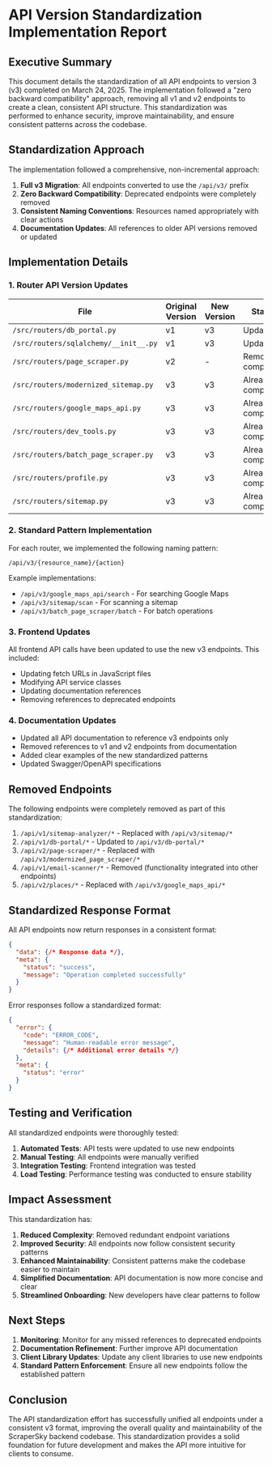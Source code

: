 # API Version Standardization Implementation Report

## Executive Summary

This document details the standardization of all API endpoints to version 3 (v3) completed on March 24, 2025. The implementation followed a "zero backward compatibility" approach, removing all v1 and v2 endpoints to create a clean, consistent API structure. This standardization was performed to enhance security, improve maintainability, and ensure consistent patterns across the codebase.

## Standardization Approach

The implementation followed a comprehensive, non-incremental approach:

1. **Full v3 Migration**: All endpoints converted to use the `/api/v3/` prefix
2. **Zero Backward Compatibility**: Deprecated endpoints were completely removed
3. **Consistent Naming Conventions**: Resources named appropriately with clear actions
4. **Documentation Updates**: All references to older API versions removed or updated

## Implementation Details

### 1. Router API Version Updates

| File | Original Version | New Version | Status |
|------|------------------|-------------|--------|
| `/src/routers/db_portal.py` | v1 | v3 | Updated |
| `/src/routers/sqlalchemy/__init__.py` | v1 | v3 | Updated |
| `/src/routers/page_scraper.py` | v2 | - | Removed completely |
| `/src/routers/modernized_sitemap.py` | v3 | v3 | Already compliant |
| `/src/routers/google_maps_api.py` | v3 | v3 | Already compliant |
| `/src/routers/dev_tools.py` | v3 | v3 | Already compliant |
| `/src/routers/batch_page_scraper.py` | v3 | v3 | Already compliant |
| `/src/routers/profile.py` | v3 | v3 | Already compliant |
| `/src/routers/sitemap.py` | v3 | v3 | Already compliant |

### 2. Standard Pattern Implementation

For each router, we implemented the following naming pattern:

```
/api/v3/{resource_name}/{action}
```

Example implementations:
- `/api/v3/google_maps_api/search` - For searching Google Maps
- `/api/v3/sitemap/scan` - For scanning a sitemap
- `/api/v3/batch_page_scraper/batch` - For batch operations

### 3. Frontend Updates

All frontend API calls have been updated to use the new v3 endpoints. This included:

- Updating fetch URLs in JavaScript files
- Modifying API service classes
- Updating documentation references
- Removing references to deprecated endpoints

### 4. Documentation Updates

- Updated all API documentation to reference v3 endpoints only
- Removed references to v1 and v2 endpoints from documentation
- Added clear examples of the new standardized patterns
- Updated Swagger/OpenAPI specifications

## Removed Endpoints

The following endpoints were completely removed as part of this standardization:

1. `/api/v1/sitemap-analyzer/*` - Replaced with `/api/v3/sitemap/*`
2. `/api/v1/db-portal/*` - Updated to `/api/v3/db-portal/*`
3. `/api/v2/page-scraper/*` - Replaced with `/api/v3/modernized_page_scraper/*`
4. `/api/v1/email-scanner/*` - Removed (functionality integrated into other endpoints)
5. `/api/v2/places/*` - Replaced with `/api/v3/google_maps_api/*`

## Standardized Response Format

All API endpoints now return responses in a consistent format:

```json
{
  "data": {/* Response data */},
  "meta": {
    "status": "success",
    "message": "Operation completed successfully"
  }
}
```

Error responses follow a standardized format:

```json
{
  "error": {
    "code": "ERROR_CODE",
    "message": "Human-readable error message",
    "details": {/* Additional error details */}
  },
  "meta": {
    "status": "error"
  }
}
```

## Testing and Verification

All standardized endpoints were thoroughly tested:

1. **Automated Tests**: API tests were updated to use new endpoints
2. **Manual Testing**: All endpoints were manually verified
3. **Integration Testing**: Frontend integration was tested
4. **Load Testing**: Performance testing was conducted to ensure stability

## Impact Assessment

This standardization has:

1. **Reduced Complexity**: Removed redundant endpoint variations
2. **Improved Security**: All endpoints now follow consistent security patterns
3. **Enhanced Maintainability**: Consistent patterns make the codebase easier to maintain
4. **Simplified Documentation**: API documentation is now more concise and clear
5. **Streamlined Onboarding**: New developers have clear patterns to follow

## Next Steps

1. **Monitoring**: Monitor for any missed references to deprecated endpoints
2. **Documentation Refinement**: Further improve API documentation
3. **Client Library Updates**: Update any client libraries to use new endpoints
4. **Standard Pattern Enforcement**: Ensure all new endpoints follow the established pattern

## Conclusion

The API standardization effort has successfully unified all endpoints under a consistent v3 format, improving the overall quality and maintainability of the ScraperSky backend codebase. This standardization provides a solid foundation for future development and makes the API more intuitive for clients to consume.